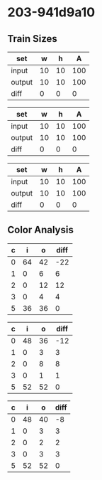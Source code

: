# 203-941d9a10
## Train Sizes

|set|w|h|A|
|---|---|---|---|
|input|10|10|100|
|output|10|10|100|
|diff|0|0|0|


|set|w|h|A|
|---|---|---|---|
|input|10|10|100|
|output|10|10|100|
|diff|0|0|0|


|set|w|h|A|
|---|---|---|---|
|input|10|10|100|
|output|10|10|100|
|diff|0|0|0|


## Color Analysis

|c|i|o|diff|
|---|---|---|---|
|0|64|42|-22|
|1|0|6|6|
|2|0|12|12|
|3|0|4|4|
|5|36|36|0|


|c|i|o|diff|
|---|---|---|---|
|0|48|36|-12|
|1|0|3|3|
|2|0|8|8|
|3|0|1|1|
|5|52|52|0|


|c|i|o|diff|
|---|---|---|---|
|0|48|40|-8|
|1|0|3|3|
|2|0|2|2|
|3|0|3|3|
|5|52|52|0|

